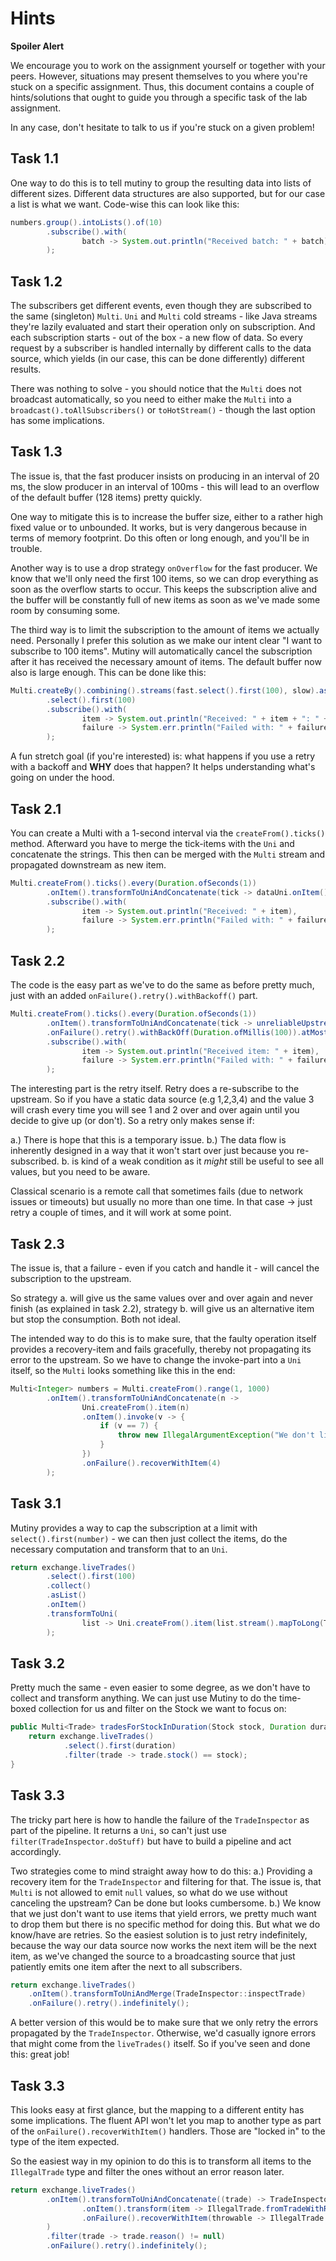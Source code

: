 # Hints

**Spoiler Alert**

We encourage you to work on the assignment yourself or together with your peers. However, situations may present themselves to you where you're stuck on a specific assignment. Thus, this document contains a couple of hints/solutions that ought to guide you through a specific task of the lab assignment.

In any case, don't hesitate to talk to us if you're stuck on a given problem!

## Task 1.1

One way to do this is to tell mutiny to group the resulting data into lists of different sizes. Different data structures are also supported, but for our case a list is what we want. Code-wise this can look like this:

```java 
numbers.group().intoLists().of(10)
        .subscribe().with(
                batch -> System.out.println("Received batch: " + batch)
        );
```

## Task 1.2 

The subscribers get different events, even though they are subscribed to the same (singleton) `Multi`. `Uni` and `Multi` cold streams - like Java streams they're lazily evaluated and start their operation only on subscription. And each subscription starts - out of the box - a new flow of data. So every request by a subscriber is handled internally by different calls to the data source, which yields (in our case, this can be done differently) different results.

There was nothing to solve - you should notice that the `Multi` does not broadcast automatically, so you need to either make the `Multi` into a `broadcast().toAllSubscribers()` or `toHotStream()` - though the last option has some implications.

## Task 1.3

The issue is, that the fast producer insists on producing in an interval of 20 ms, the slow producer in an interval of 100ms - this will lead to an overflow of the default buffer (128 items) pretty quickly.

One way to mitigate this is to increase the buffer size, either to a rather high fixed value or to unbounded. It works, but is very dangerous because in terms of memory footprint. Do this often or long enough, and you'll be in trouble.

Another way is to use a drop strategy `onOverflow` for the fast producer. We know that we'll only need the first 100 items, so we can drop everything as soon as the overflow starts to occur. This keeps the subscription alive and the buffer will be constantly full of new items as soon as we've made some room by consuming some.

The third way is to limit the subscription to the amount of items we actually need. Personally I prefer this solution as we make our intent clear "I want to subscribe to 100 items". Mutiny will automatically cancel the subscription after it has received the necessary amount of items. The default buffer now also is large enough. This can be done like this:

```java
Multi.createBy().combining().streams(fast.select().first(100), slow).asTuple()
        .select().first(100)
        .subscribe().with(
                item -> System.out.println("Received: " + item + ": " + ( item.getItem1() + item.getItem2())),
                failure -> System.err.println("Failed with: " + failure)
        );
```

A fun stretch goal (if you're interested) is: what happens if you use a retry with a backoff and **WHY** does that happen? It helps understanding what's going on under the hood.

## Task 2.1 

You can create a Multi with a 1-second interval via the `createFrom().ticks()` method. Afterward you have to merge the tick-items with the `Uni` and concatenate the strings. This then can be merged with the `Multi` stream and propagated downstream as new item. 

```java
Multi.createFrom().ticks().every(Duration.ofSeconds(1))
        .onItem().transformToUniAndConcatenate(tick -> dataUni.onItem().transform(data -> data + " " + tick))
        .subscribe().with(
                item -> System.out.println("Received: " + item),
                failure -> System.err.println("Failed with: " + failure)
        );
```


## Task 2.2

The code is the easy part as we've to do the same as before pretty much, just with an added `onFailure().retry().withBackoff()` part.

```java
Multi.createFrom().ticks().every(Duration.ofSeconds(1))
        .onItem().transformToUniAndConcatenate(tick -> unreliableUpstreamRequest())
        .onFailure().retry().withBackOff(Duration.ofMillis(100)).atMost(5)
        .subscribe().with(
                item -> System.out.println("Received item: " + item),
                failure -> System.err.println("Failed with: " + failure)
        );
```

The interesting part is the retry itself. Retry does a re-subscribe to the upstream. So if you have a static data source (e.g 1,2,3,4) and the value 3 will crash every time you will see 1 and 2 over and over again until you decide to give up (or don't). So a retry only makes sense if:

a.) There is hope that this is a temporary issue.
b.) The data flow is inherently designed in a way that it won't start over just because you re-subscribed. b. is kind of a weak condition as it _might_ still be useful to see all values, but you need to be aware.

Classical scenario is a remote call that sometimes fails (due to network issues or timeouts) but usually no more than one time. In that case -> just retry a couple of times, and it will work at some point.

## Task 2.3

The issue is, that a failure - even if you catch and handle it - will cancel the subscription to the upstream.

So strategy a. will give us the same values over and over again and never finish (as explained in task 2.2), strategy b. will give us an alternative item but stop the consumption. Both not ideal.

The intended way to do this is to make sure, that the faulty operation itself provides a recovery-item and fails gracefully, thereby not propagating its error to the upstream. So we have to change the invoke-part into a `Uni` itself, so the `Multi` looks something like this in the end:

```java
Multi<Integer> numbers = Multi.createFrom().range(1, 1000)
        .onItem().transformToUniAndConcatenate(n -> 
                Uni.createFrom().item(n)
                .onItem().invoke(v -> {
                    if (v == 7) {
                        throw new IllegalArgumentException("We don't like seven!");
                    }
                })
                .onFailure().recoverWithItem(4)
        );
```

## Task 3.1

Mutiny provides a way to cap the subscription at a limit with `select().first(number)` - we can then just collect the items, do the necessary computation and transform that to an `Uni`.

```java
return exchange.liveTrades()
        .select().first(100)
        .collect()
        .asList()
        .onItem()
        .transformToUni(
                list -> Uni.createFrom().item(list.stream().mapToLong(Trade::volume).sum())
        );
```

## Task 3.2

Pretty much the same - even easier to some degree, as we don't have to collect and transform anything. We can just use Mutiny to do the time-boxed collection for us and filter on the Stock we want to focus on:

```java 
public Multi<Trade> tradesForStockInDuration(Stock stock, Duration duration) {
    return exchange.liveTrades()
            .select().first(duration)
            .filter(trade -> trade.stock() == stock);
}
```

## Task 3.3

The tricky part here is how to handle the failure of the `TradeInspector` as part of the pipeline. It returns a `Uni`, so can't just use `filter(TradeInspector.doStuff)` but have to  build a pipeline and act accordingly. 

Two strategies come to mind straight away how to do this:
a.) Providing a recovery item for the `TradeInspector` and filtering for that. The issue is, that `Multi` is not allowed to emit `null` values, so what do we use without canceling the upstream? Can be done but looks cumbersome.
b.) We know that we just don't want to use items that yield errors, we pretty much want to drop them but there is no specific method for doing this. But what we do know/have are retries. So the easiest solution is to just retry indefinitely, because the way our data source now works the next item will be the next item, as we've changed the source to a broadcasting source that just patiently emits one item after the next to all subscribers.

```java
return exchange.liveTrades()
    .onItem().transformToUniAndMerge(TradeInspector::inspectTrade)
    .onFailure().retry().indefinitely();
```

A better version of this would be to make sure that we only retry the errors propagated by the `TradeInspector`. Otherwise, we'd casually ignore errors that might come from the `liveTrades()` itself. So if you've seen and done this: great job!

## Task 3.3

This looks easy at first glance, but the mapping to a different entity has some implications. The fluent API won't let you map to another type as part of the `onFailure().recoverWithItem()` handlers. Those are "locked in" to the type of the item expected.

So the easiest way in my opinion to do this is to transform all items to the `IllegalTrade` type and filter the ones without an error reason later.

```java
return exchange.liveTrades()
        .onItem().transformToUniAndConcatenate((trade) -> TradeInspector.inspectTrade(trade)
                .onItem().transform(item -> IllegalTrade.fromTradeWithReason(trade, null))
                .onFailure().recoverWithItem(throwable -> IllegalTrade.fromTradeWithReason(trade, throwable.getMessage()))
        )
        .filter(trade -> trade.reason() != null)
        .onFailure().retry().indefinitely();
```